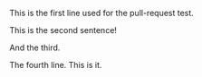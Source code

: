 This is the first line used for the pull-request test.

This is the second sentence!

And the third.

The fourth line. This is it.
